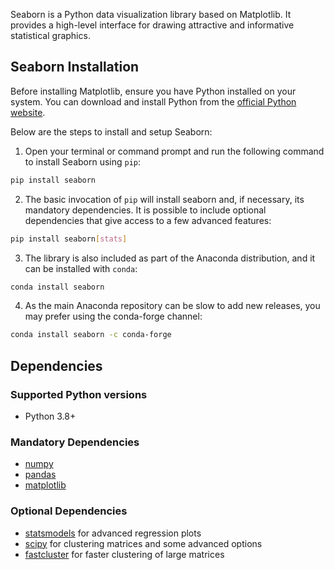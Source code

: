 Seaborn is a Python data visualization library based on Matplotlib. It provides a high-level interface for drawing attractive and informative statistical graphics.

## Seaborn Installation
Before installing Matplotlib, ensure you have Python installed on your system. You can download and install Python from the [official Python website](https://www.python.org/).

Below are the steps to install and setup Seaborn:

1. Open your terminal or command prompt and run the following command to install Seaborn using `pip`:

```bash
pip install seaborn
```

2. The basic invocation of `pip` will install seaborn and, if necessary, its mandatory dependencies. It is possible to include optional dependencies that give access to a few advanced features:
```bash
pip install seaborn[stats]
```

3. The library is also included as part of the Anaconda distribution, and it can be installed with `conda`:
```bash
conda install seaborn
```

4. As the main Anaconda repository can be slow to add new releases, you may prefer using the conda-forge channel:
```bash
conda install seaborn -c conda-forge
```

## Dependencies
### Supported Python versions
- Python 3.8+

### Mandatory Dependencies
 - [numpy](https://numpy.org/)
 - [pandas](https://pandas.pydata.org/)
 - [matplotlib](https://matplotlib.org/)

### Optional Dependencies
 - [statsmodels](https://www.statsmodels.org/stable/index.html) for advanced regression plots
 - [scipy](https://scipy.org/) for clustering matrices and some advanced options
 - [fastcluster](https://pypi.org/project/fastcluster/) for faster clustering of large matrices
